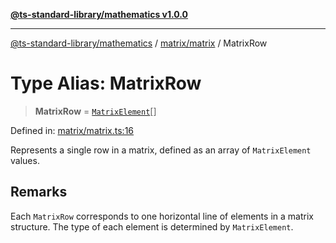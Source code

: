 [**@ts-standard-library/mathematics v1.0.0**](../../../README.md)

***

[@ts-standard-library/mathematics](../../../README.md) / [matrix/matrix](../README.md) / MatrixRow

# Type Alias: MatrixRow

> **MatrixRow** = [`MatrixElement`](MatrixElement.md)[]

Defined in: [matrix/matrix.ts:16](https://github.com/gabaudette/ts-stdlib/blob/ea80ba1db09c741e99f8cb19e94e5a29b81b623b/packages/mathematics/src/matrix/matrix.ts#L16)

Represents a single row in a matrix, defined as an array of `MatrixElement` values.

## Remarks

Each `MatrixRow` corresponds to one horizontal line of elements in a matrix structure.
The type of each element is determined by `MatrixElement`.
